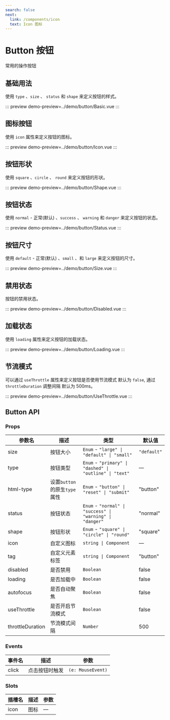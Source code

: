 ```yaml
---
search: false
next:
  link: /components/icon
  text: Icon 图标
---
```


# Button 按钮
常用的操作按钮

## 基础用法
使用 `type` 、`size` 、 `status` 和 `shape` 来定义按钮的样式。

::: preview
demo-preview=../demo/button/Basic.vue
:::

## 图标按钮
使用 `icon` 属性来定义按钮的图标。

::: preview
demo-preview=../demo/button/Icon.vue
:::

## 按钮形状
使用 `square` 、`circle` 、 `round` 来定义按钮的形状。

::: preview
demo-preview=../demo/button/Shape.vue
:::

## 按钮状态
使用 `normal` - 正常(默认) 、`success` 、 `warning` 和 `danger` 来定义按钮的状态。

::: preview
demo-preview=../demo/button/Status.vue
:::

## 按钮尺寸
使用 `default` - 正常(默认) 、`small` 、和 `large` 来定义按钮的尺寸。

::: preview
demo-preview=../demo/button/Size.vue
:::

## 禁用状态
按钮的禁用状态。

::: preview
demo-preview=../demo/button/Disabled.vue
:::

## 加载状态
使用 `loading` 属性来定义按钮的加载状态。

::: preview
demo-preview=../demo/button/Loading.vue
:::

## 节流模式
可以通过 `useThrottle` 属性来定义按钮是否使用节流模式 默认为 `false`, 通过 `throttleDuration` 调整间隔 默认为 500ms。

::: preview
demo-preview=../demo/button/UseThrottle.vue
:::
## Button API

### Props

| 参数名  | 描述     | 类型       | 默认值   |
| ------ | -------- | ---------- | ------- |
| size   | 按钮大小  | `Enum` - `"large" \| "default" \| "small"` | `"default"` |
| type   | 按钮类型  | `Enum` - `"primary" \| "dashed" \| "outline" \| "text"` | — |
| html-type   | 设置`button`的原生`type`属性  | `Enum` - `"button" \| "reset" \| "submit"` | "button" |
| status   | 按钮状态  | `Enum` - `"normal" \| "success" \| "warning" \| "danger"` | "normal" |
| shape   | 按钮形状  | `Enum` - `"square" \| "circle" \| "round"` | "square" |
| icon   | 自定义图标  | `string \| Component` | — |
| tag   | 自定义元素标签  | `string \| Component` | "button" |
| disabled   | 是否禁用  | `Boolean` | false |
| loading   | 是否加载中  | `Boolean` | false |
| autofocus   | 是否自动聚焦  | `Boolean` | false |
| useThrottle   | 是否开启节流模式  | `Boolean` | false |
| throttleDuration   | 节流模式间隔  | `Number` | 500 |

### Events
| 事件名  | 描述      | 参数   |
| ------ | -------- | ------- |
| click   | 点击按钮时触发  | `(e: MouseEvent)` |
### Slots
| 插槽名  | 描述      | 参数   |
| ------ | -------- | ------- |
| icon   | 图标  | — |
